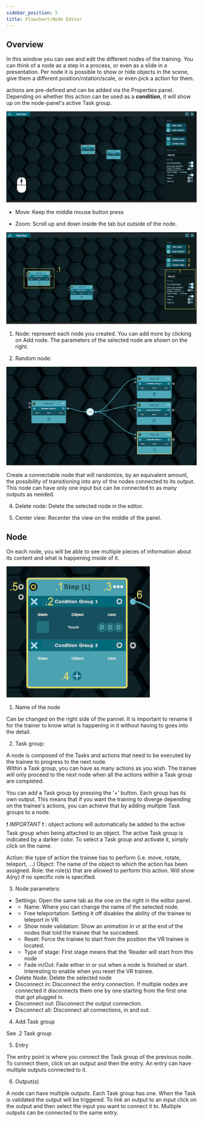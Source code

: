 ```yaml
---
sidebar_position: 5
title: Flowchart/Node Editor
---
```


  
## Overview 


  
In this window you can see and edit the different nodes of the training. You can think of a node as a step in a process, or even as a slide in a presentation. Per node it is possible to show or hide objects in the scene, give them a different position/rotation/scale, or even pick a action for them. 

actions are pre-defined and can be added via the Properties panel. Depending on whether this action can be used as a **condition**, it will show up on the node-panel's active Task group.

   ![HUB](/img/26Movestep.PNG)

- Move: Keep the middle mouse button press 

- Zoom: Scroll up and down inside the tab but outside of the node. 

![HUB](/img/27Stepsettings.PNG)

1. Node: represent each node you created. You can add more by clicking on Add node. The parameters of the selected node are shown on the right. 

2. Random node:  

![HUB](/img/28randomnode.png)

Create a connectable node that will randomize, by an equivalent amount, the possibility of transitioning into any of the nodes connected to its output. This node can have only one input but can be connected to as many outputs as needed. 

  

4. Delete node: Delete the selected node in the editor.  

5. Center view: Recenter the view on the middle of the panel. 

 
## Node

  

On each node, you will be able to see multiple pieces of information about its content and what is happening inside of it. 

  ![HUB](/img/29NodeStep.PNG)

1. Name of the node 

Can be changed on the right side of the pannel. It is important to rename it for the trainer to know what is happening in it without having to goes into the detail. 
 

2. Task group:  

A node is composed of the Tasks and actions that need to be executed by the trainee to progress to the next node.  
Within a Task group, you can have as many actions as you wish. The trainee will only proceed to the next node when all the actions within a Task group are completed.  

You can add a Task group by pressing the '+' button. 
Each group has its own output. This means that if you want the training to diverge depending on the trainee's actions, you can achieve that by adding multiple Task groups to a node. 

:exclamation: *IMPORTANT* :exclamation: : object actions will automatically be added to the active Task group when being attached to an object. The active Task group is indicated by a darker color. To select a Task group and activate it, simply click on the name.

Action: the type of action the trainee has to perform (i.e. move, rotate, teleport, ...)
Object: The name of the object to which the action has been assigned. 
Role: the role(s) that are allowed to perform this action. Will show A(ny) if no specific role is specified.

  

3. Node parameters: 

  

- Settings: Open the same tab as the one on the right in the editor panel.    
- - Name: Where you can change the name of the selected node.   
- - Free teleportation: Setting it off disables the ability of the trainee to teleport in VR.    
- - Show node validation: Show an animation in vr at the end of the nodes that told the trainee that he succedeed.    
- - Reset: Force the trainee to start from the position the VR trainee is located.  
- - Type of stage: First stage means that the ‘Reader will start from this node   
- - Fade in/Out: Fade either in or out when a node is finished or start. Interesting to enable when you reset the VR trainee.   
- Delete Node: Delete the selected node 
- Disconnect in: Disconnect the entry connection. If multiple nodes are connected it disconnects them one by one starting from the first one that got plugged in. 
- Disconnect out: Disconnect the output connection. 
- Disconnect all: Disconnect all connections, in and out.  

 
4. Add Task group 

See .2 Task group 


5. Entry 

 
The entry point is where you connect the Task group of the previous node. To connect them, click on an output and then the entry. An entry can have multiple outputs connected to it. 
 
 

6. Output(s) 


A node can have multiple outputs. Each Task group has one. When the Task is validated the output will be triggered. To link an output to an input click on the output and then select the input you want to connect it to. 
Multiple outputs can be connected to the same entry. 
